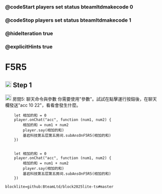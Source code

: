 ### @codeStart players set status bteamltdmakecode 0
### @codeStop players set status bteamltdmakecode 1


### @hideIteration true
### @explicitHints true

# F5R5

## <img src="https://blocklite.20240806.xyz/tw/1/f5r5" width="20" height="20"> Step 1
<img src="https://blocklite.20240806.xyz/tw/1/f5r5" width="20" height="20"> 房間5: 聊天命令與參數
    你需要使用"參數"。試試在點擊運行按鈕後，在聊天欄發送"acc 10 22"，看看會發生什麼。

```ghost
    let 相加的和 = 0
    player.onChat("acc", function (num1, num2) {
        相加的和 = num1 + num2
        player.say(相加的和)
        基岩科技第五层第五房间.subAnsOnF5R5(相加的和)
    })

```
```template

    let 相加的和 = 0
    player.onChat("acc", function (num1, num2) {
        相加的和 = num1 + num2
        player.say(相加的和)
        基岩科技第五层第五房间.subAnsOnF5R5(相加的和)
    })

```

```package
blocklite=github:BteamLtd/block2025lite-ts#master
``` 
